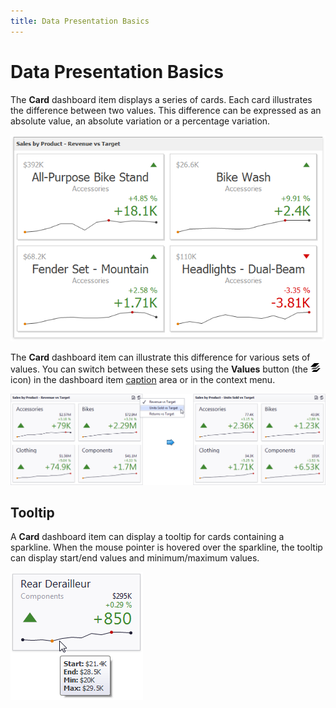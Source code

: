 ```yaml
---
title: Data Presentation Basics
---
```

# Data Presentation Basics
The **Card** dashboard item displays a series of cards. Each card illustrates the difference between two values. This difference can be expressed as an absolute value, an absolute variation or a percentage variation.

![MainFeatures_Cards](../../../../images/Img18174.png)

The **Card** dashboard item can illustrate this difference for various sets of values. You can switch between these sets using the **Values** button (the ![DashboardItems_OtherElements](../../../../images/Img20169.png) icon) in the dashboard item [caption](../../../../../dashboard-for-desktop/articles/dashboard-viewer/data-presentation/dashboard-layout.md) area or in the context menu.

![Cards_SwitchValues](../../../../images/Img22412.png)

## Tooltip
A **Card** dashboard item can display a tooltip for cards containing a sparkline. When the mouse pointer is hovered over the sparkline, the tooltip can display start/end values and minimum/maximum values.

![CardSparkline_Tooltip](../../../../images/Img23716.png)
